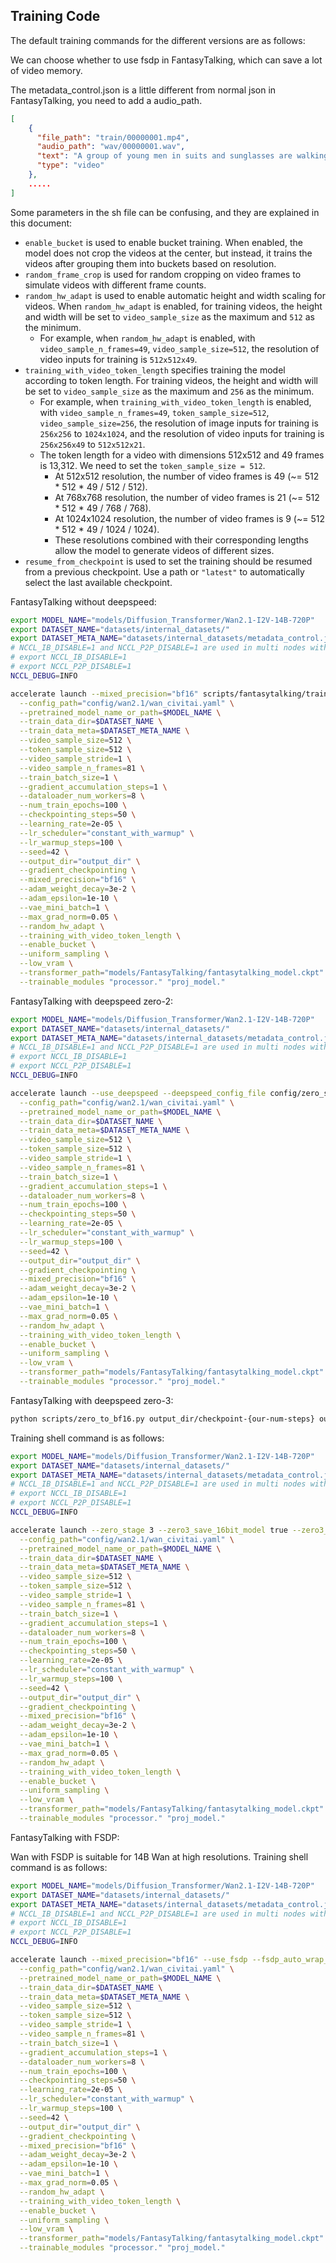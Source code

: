 ## Training Code

The default training commands for the different versions are as follows:

We can choose whether to use fsdp in FantasyTalking, which can save a lot of video memory. 

The metadata_control.json is a little different from normal json in FantasyTalking, you need to add a audio_path.

```json
[
    {
      "file_path": "train/00000001.mp4",
      "audio_path": "wav/00000001.wav",
      "text": "A group of young men in suits and sunglasses are walking down a city street.",
      "type": "video"
    },
    .....
]
```

Some parameters in the sh file can be confusing, and they are explained in this document:

- `enable_bucket` is used to enable bucket training. When enabled, the model does not crop the videos at the center, but instead, it trains the videos after grouping them into buckets based on resolution.
- `random_frame_crop` is used for random cropping on video frames to simulate videos with different frame counts.
- `random_hw_adapt` is used to enable automatic height and width scaling for videos. When `random_hw_adapt` is enabled, for training videos, the height and width will be set to `video_sample_size` as the maximum and `512` as the minimum.
  - For example, when `random_hw_adapt` is enabled, with `video_sample_n_frames=49`, `video_sample_size=512`, the resolution of video inputs for training is `512x512x49`.
- `training_with_video_token_length` specifies training the model according to token length. For training videos, the height and width will be set to `video_sample_size` as the maximum and `256` as the minimum.
  - For example, when `training_with_video_token_length` is enabled, with `video_sample_n_frames=49`, `token_sample_size=512`, `video_sample_size=256`, the resolution of image inputs for training is `256x256` to `1024x1024`, and the resolution of video inputs for training is `256x256x49` to `512x512x21`.
  - The token length for a video with dimensions 512x512 and 49 frames is 13,312. We need to set the `token_sample_size = 512`.
    - At 512x512 resolution, the number of video frames is 49 (~= 512 * 512 * 49 / 512 / 512).
    - At 768x768 resolution, the number of video frames is 21 (~= 512 * 512 * 49 / 768 / 768).
    - At 1024x1024 resolution, the number of video frames is 9 (~= 512 * 512 * 49 / 1024 / 1024).
    - These resolutions combined with their corresponding lengths allow the model to generate videos of different sizes.
- `resume_from_checkpoint` is used to set the training should be resumed from a previous checkpoint. Use a path or `"latest"` to automatically select the last available checkpoint.

FantasyTalking without deepspeed:

```sh
export MODEL_NAME="models/Diffusion_Transformer/Wan2.1-I2V-14B-720P"
export DATASET_NAME="datasets/internal_datasets/"
export DATASET_META_NAME="datasets/internal_datasets/metadata_control.json"
# NCCL_IB_DISABLE=1 and NCCL_P2P_DISABLE=1 are used in multi nodes without RDMA. 
# export NCCL_IB_DISABLE=1
# export NCCL_P2P_DISABLE=1
NCCL_DEBUG=INFO

accelerate launch --mixed_precision="bf16" scripts/fantasytalking/train.py \
  --config_path="config/wan2.1/wan_civitai.yaml" \
  --pretrained_model_name_or_path=$MODEL_NAME \
  --train_data_dir=$DATASET_NAME \
  --train_data_meta=$DATASET_META_NAME \
  --video_sample_size=512 \
  --token_sample_size=512 \
  --video_sample_stride=1 \
  --video_sample_n_frames=81 \
  --train_batch_size=1 \
  --gradient_accumulation_steps=1 \
  --dataloader_num_workers=8 \
  --num_train_epochs=100 \
  --checkpointing_steps=50 \
  --learning_rate=2e-05 \
  --lr_scheduler="constant_with_warmup" \
  --lr_warmup_steps=100 \
  --seed=42 \
  --output_dir="output_dir" \
  --gradient_checkpointing \
  --mixed_precision="bf16" \
  --adam_weight_decay=3e-2 \
  --adam_epsilon=1e-10 \
  --vae_mini_batch=1 \
  --max_grad_norm=0.05 \
  --random_hw_adapt \
  --training_with_video_token_length \
  --enable_bucket \
  --uniform_sampling \
  --low_vram \
  --transformer_path="models/FantasyTalking/fantasytalking_model.ckpt" \
  --trainable_modules "processor." "proj_model."
```

FantasyTalking with deepspeed zero-2:

```sh
export MODEL_NAME="models/Diffusion_Transformer/Wan2.1-I2V-14B-720P"
export DATASET_NAME="datasets/internal_datasets/"
export DATASET_META_NAME="datasets/internal_datasets/metadata_control.json"
# NCCL_IB_DISABLE=1 and NCCL_P2P_DISABLE=1 are used in multi nodes without RDMA. 
# export NCCL_IB_DISABLE=1
# export NCCL_P2P_DISABLE=1
NCCL_DEBUG=INFO

accelerate launch --use_deepspeed --deepspeed_config_file config/zero_stage2_config.json --deepspeed_multinode_launcher standard scripts/fantasytalking/train.py \
  --config_path="config/wan2.1/wan_civitai.yaml" \
  --pretrained_model_name_or_path=$MODEL_NAME \
  --train_data_dir=$DATASET_NAME \
  --train_data_meta=$DATASET_META_NAME \
  --video_sample_size=512 \
  --token_sample_size=512 \
  --video_sample_stride=1 \
  --video_sample_n_frames=81 \
  --train_batch_size=1 \
  --gradient_accumulation_steps=1 \
  --dataloader_num_workers=8 \
  --num_train_epochs=100 \
  --checkpointing_steps=50 \
  --learning_rate=2e-05 \
  --lr_scheduler="constant_with_warmup" \
  --lr_warmup_steps=100 \
  --seed=42 \
  --output_dir="output_dir" \
  --gradient_checkpointing \
  --mixed_precision="bf16" \
  --adam_weight_decay=3e-2 \
  --adam_epsilon=1e-10 \
  --vae_mini_batch=1 \
  --max_grad_norm=0.05 \
  --random_hw_adapt \
  --training_with_video_token_length \
  --enable_bucket \
  --uniform_sampling \
  --low_vram \
  --transformer_path="models/FantasyTalking/fantasytalking_model.ckpt" \
  --trainable_modules "processor." "proj_model."
```

FantasyTalking with deepspeed zero-3:

```sh
python scripts/zero_to_bf16.py output_dir/checkpoint-{our-num-steps} output_dir/checkpoint-{your-num-steps}-outputs --max_shard_size 80GB --safe_serialization
```

Training shell command is as follows:
```sh
export MODEL_NAME="models/Diffusion_Transformer/Wan2.1-I2V-14B-720P"
export DATASET_NAME="datasets/internal_datasets/"
export DATASET_META_NAME="datasets/internal_datasets/metadata_control.json"
# NCCL_IB_DISABLE=1 and NCCL_P2P_DISABLE=1 are used in multi nodes without RDMA. 
# export NCCL_IB_DISABLE=1
# export NCCL_P2P_DISABLE=1
NCCL_DEBUG=INFO

accelerate launch --zero_stage 3 --zero3_save_16bit_model true --zero3_init_flag true --use_deepspeed --deepspeed_config_file config/zero_stage3_config.json --deepspeed_multinode_launcher standard scripts/fantasytalking/train.py \
  --config_path="config/wan2.1/wan_civitai.yaml" \
  --pretrained_model_name_or_path=$MODEL_NAME \
  --train_data_dir=$DATASET_NAME \
  --train_data_meta=$DATASET_META_NAME \
  --video_sample_size=512 \
  --token_sample_size=512 \
  --video_sample_stride=1 \
  --video_sample_n_frames=81 \
  --train_batch_size=1 \
  --gradient_accumulation_steps=1 \
  --dataloader_num_workers=8 \
  --num_train_epochs=100 \
  --checkpointing_steps=50 \
  --learning_rate=2e-05 \
  --lr_scheduler="constant_with_warmup" \
  --lr_warmup_steps=100 \
  --seed=42 \
  --output_dir="output_dir" \
  --gradient_checkpointing \
  --mixed_precision="bf16" \
  --adam_weight_decay=3e-2 \
  --adam_epsilon=1e-10 \
  --vae_mini_batch=1 \
  --max_grad_norm=0.05 \
  --random_hw_adapt \
  --training_with_video_token_length \
  --enable_bucket \
  --uniform_sampling \
  --low_vram \
  --transformer_path="models/FantasyTalking/fantasytalking_model.ckpt" \
  --trainable_modules "processor." "proj_model."
```

FantasyTalking with FSDP:

Wan with FSDP is suitable for 14B Wan at high resolutions. Training shell command is as follows:
```sh
export MODEL_NAME="models/Diffusion_Transformer/Wan2.1-I2V-14B-720P"
export DATASET_NAME="datasets/internal_datasets/"
export DATASET_META_NAME="datasets/internal_datasets/metadata_control.json"
# NCCL_IB_DISABLE=1 and NCCL_P2P_DISABLE=1 are used in multi nodes without RDMA. 
# export NCCL_IB_DISABLE=1
# export NCCL_P2P_DISABLE=1
NCCL_DEBUG=INFO

accelerate launch --mixed_precision="bf16" --use_fsdp --fsdp_auto_wrap_policy TRANSFORMER_BASED_WRAP --fsdp_transformer_layer_cls_to_wrap=AudioAttentionBlock --fsdp_sharding_strategy "FULL_SHARD" --fsdp_state_dict_type=SHARDED_STATE_DICT --fsdp_backward_prefetch "BACKWARD_PRE" --fsdp_cpu_ram_efficient_loading False  scripts/fantasytalking/train.py \
  --config_path="config/wan2.1/wan_civitai.yaml" \
  --pretrained_model_name_or_path=$MODEL_NAME \
  --train_data_dir=$DATASET_NAME \
  --train_data_meta=$DATASET_META_NAME \
  --video_sample_size=512 \
  --token_sample_size=512 \
  --video_sample_stride=1 \
  --video_sample_n_frames=81 \
  --train_batch_size=1 \
  --gradient_accumulation_steps=1 \
  --dataloader_num_workers=8 \
  --num_train_epochs=100 \
  --checkpointing_steps=50 \
  --learning_rate=2e-05 \
  --lr_scheduler="constant_with_warmup" \
  --lr_warmup_steps=100 \
  --seed=42 \
  --output_dir="output_dir" \
  --gradient_checkpointing \
  --mixed_precision="bf16" \
  --adam_weight_decay=3e-2 \
  --adam_epsilon=1e-10 \
  --vae_mini_batch=1 \
  --max_grad_norm=0.05 \
  --random_hw_adapt \
  --training_with_video_token_length \
  --enable_bucket \
  --uniform_sampling \
  --low_vram \
  --transformer_path="models/FantasyTalking/fantasytalking_model.ckpt" \
  --trainable_modules "processor." "proj_model."
```